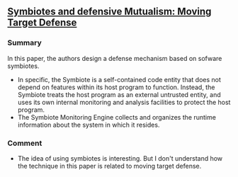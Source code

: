 ## [Symbiotes and defensive Mutualism: Moving Target Defense](http://link.springer.com/chapter/10.1007/978-1-4614-0977-9_5#page-1)

### Summary
In this paper, the authors design a defense mechanism based on sofware symbiotes.
- In specific, the Symbiote is a self-contained code entity that does not depend on features within its host program to function. Instead, the Symbiote treats the host program as an external untrusted entity, and uses its own internal monitoring and analysis facilities to protect the host program.
- The Symbiote Monitoring Engine collects and organizes the runtime information about the system in which it resides.

### Comment
- The idea of using symbiotes is interesting. But I don't understand how the technique in this paper is related to moving target defense.
